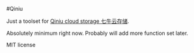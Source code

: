 #Qiniu

Just a toolset for [Qiniu cloud storage 七牛云存储](http://qiniu.com).

Absolutely minimum right now. Probably will add more function set later.

MIT license
